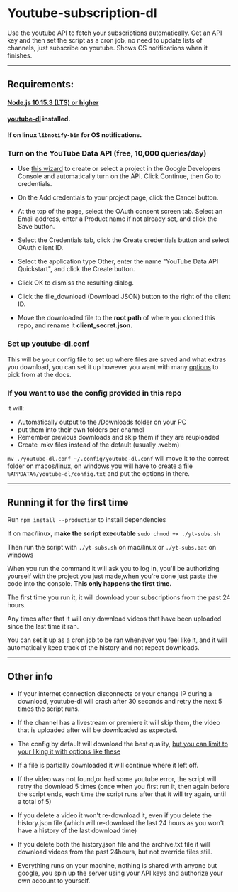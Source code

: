 # Youtube-subscription-dl

Use the youtube API to fetch your subscriptions automatically. Get an API key and then set the script as a cron job, no need to update lists of channels, just subscribe on youtube. Shows OS notifications when it finishes.

---

## Requirements:

#### [Node.js 10.15.3 (LTS) or higher](https://nodejs.org/en/)

#### [youtube-dl](http://ytdl-org.github.io/youtube-dl/download.html) installed.

#### If on linux `libnotify-bin` for OS notifications.

### Turn on the YouTube Data API (free, 10,000 queries/day)

- Use [this wizard](https://console.developers.google.com/flows/enableapi?apiid=youtube) to create or select a project in the Google Developers Console and automatically turn on the API. Click Continue, then Go to credentials.

- On the Add credentials to your project page, click the Cancel button.

- At the top of the page, select the OAuth consent screen tab. Select an Email address, enter a Product name if not already set, and click the Save button.

- Select the Credentials tab, click the Create credentials button and select OAuth client ID.

- Select the application type Other, enter the name "YouTube Data API Quickstart", and click the Create button.

- Click OK to dismiss the resulting dialog.

- Click the file_download (Download JSON) button to the right of the client ID.

- Move the downloaded file to the **root path** of where you cloned this repo, and rename it **client_secret.json.**

### Set up youtube-dl.conf

This will be your config file to set up where files are saved and what extras you download, you can set it up however you want with many [options](https://github.com/ytdl-org/youtube-dl/blob/master/README.md#options) to pick from at the docs.

### If you want to use the config provided in this repo

it will:

- Automatically output to the /Downloads folder on your PC
- put them into their own folders per channel
- Remember previous downloads and skip them if they are reuploaded
- Create .mkv files instead of the default (usually .webm)

`mv ./youtube-dl.conf ~/.config/youtube-dl.conf` will move it to the correct folder on macos/linux, on windows you will have to create a file `%APPDATA%/youtube-dl/config.txt` and put the options in there.

---

## Running it for the first time

Run `npm install --production` to install dependencies

If on mac/linux, **make the script executable** `sudo chmod +x ./yt-subs.sh`

Then run the script with `./yt-subs.sh` on mac/linux or `./yt-subs.bat` on windows

When you run the command it will ask you to log in, you'll be authorizing yourself with the project you just made,when you're done just paste the code into the console. **This only happens the first time.**

The first time you run it, it will download your subscriptions from the past 24 hours.

Any times after that it will only download videos that have been uploaded since the last time it ran.

You can set it up as a cron job to be ran whenever you feel like it, and it will automatically keep track of the history and not repeat downloads.

---

## Other info

- If your internet connection disconnects or your change IP during a download, youtube-dl will crash after 30 seconds and retry the next 5 times the script runs.

- If the channel has a livestream or premiere it will skip them, the video that is uploaded after will be downloaded as expected.

- The config by default will download the best quality, [but you can limit to your liking it with options like these](https://askubuntu.com/questions/486297/how-to-select-video-quality-from-youtube-dl)

- If a file is partially downloaded it will continue where it left off.

- If the video was not found,or had some youtube error, the script will retry the download 5 times (once when you first run it, then again before the script ends, each time the script runs after that it will try again, until a total of 5)

- If you delete a video it won't re-download it, even if you delete the history.json file (which will re-download the last 24 hours as you won't have a history of the last download time)

- If you delete both the history.json file and the archive.txt file it will download videos from the past 24hours, but not override files still.

- Everything runs on your machine, nothing is shared with anyone but google, you spin up the server using your API keys and authorize your own account to yourself.
